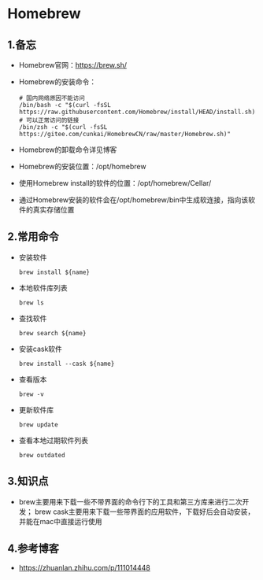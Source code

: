 # Homebrew

## 1.备忘

- Homebrew官网：https://brew.sh/

- Homebrew的安装命令：

  ```shell
  # 国内网络原因不能访问
  /bin/bash -c "$(curl -fsSL https://raw.githubusercontent.com/Homebrew/install/HEAD/install.sh)"
  # 可以正常访问的链接
  /bin/zsh -c "$(curl -fsSL https://gitee.com/cunkai/HomebrewCN/raw/master/Homebrew.sh)"
  ```

- Homebrew的卸载命令详见博客

- Homebrew的安装位置：/opt/homebrew

- 使用Homebrew install的软件的位置：/opt/homebrew/Cellar/

- 通过Homebrew安装的软件会在/opt/homebrew/bin中生成软连接，指向该软件的真实存储位置

## 2.常用命令

- 安装软件

  ```shell
  brew install ${name}
  ```

- 本地软件库列表

  ```shell
  brew ls
  ```

- 查找软件

  ```shell
  brew search ${name}
  ```

- 安装cask软件

  ```shell
  brew install --cask ${name}
  ```

- 查看版本

  ```shell
  brew -v
  ```

- 更新软件库

  ```shell
  brew update
  ```

- 查看本地过期软件列表

  ```shell
  brew outdated
  ```

## 3.知识点

- brew主要用来下载一些不带界面的命令行下的工具和第三方库来进行二次开发；
  brew cask主要用来下载一些带界面的应用软件，下载好后会自动安装，并能在mac中直接运行使用

## 4.参考博客

- https://zhuanlan.zhihu.com/p/111014448

